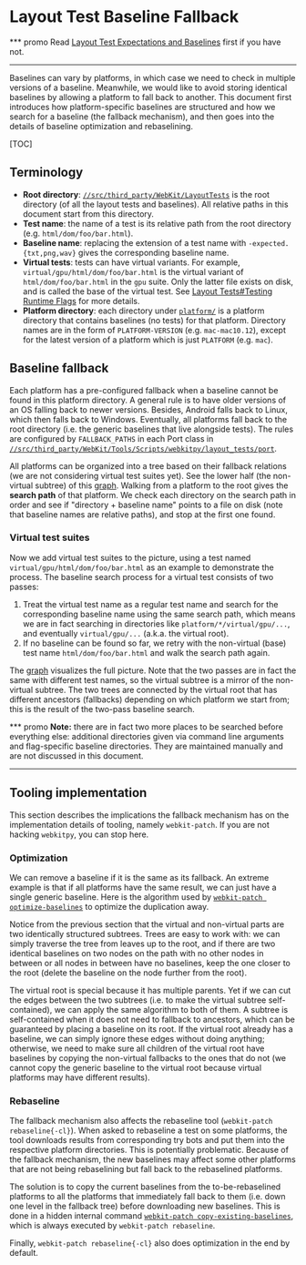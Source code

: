 # Layout Test Baseline Fallback


*** promo
Read [Layout Test Expectations and Baselines](layout_test_expectations.md) first
if you have not.
***

Baselines can vary by platforms, in which case we need to check in multiple
versions of a baseline. Meanwhile, we would like to avoid storing identical
baselines by allowing a platform to fall back to another. This document first
introduces how platform-specific baselines are structured and how we search for
a baseline (the fallback mechanism), and then goes into the details of baseline
optimization and rebaselining.

[TOC]

## Terminology

* **Root directory**:
    [`//src/third_party/WebKit/LayoutTests`](../../third_party/WebKit/LayoutTests)
    is the root directory (of all the layout tests and baselines). All relative
    paths in this document start from this directory.
* **Test name**: the name of a test is its relative path from the root
    directory (e.g. `html/dom/foo/bar.html`).
* **Baseline name**: replacing the extension of a test name with
    `-expected.{txt,png,wav}` gives the corresponding baseline name.
* **Virtual tests**: tests can have virtual variants. For example,
    `virtual/gpu/html/dom/foo/bar.html` is the virtual variant of
    `html/dom/foo/bar.html` in the `gpu` suite. Only the latter file exists on
    disk, and is called the base of the virtual test. See
    [Layout Tests#Testing Runtime Flags](layout_tests.md#testing-runtime-flags)
    for more details.
* **Platform directory**: each directory under
    [`platform/`](../../third_party/WebKit/LayoutTests/platform) is a platform
    directory that contains baselines (no tests) for that platform. Directory
    names are in the form of `PLATFORM-VERSION` (e.g. `mac-mac10.12`), except
    for the latest version of a platform which is just `PLATFORM` (e.g. `mac`).

## Baseline fallback

Each platform has a pre-configured fallback when a baseline cannot be found in
this platform directory. A general rule is to have older versions of an OS
falling back to newer versions. Besides, Android falls back to Linux, which then
falls back to Windows. Eventually, all platforms fall back to the root directory
(i.e. the generic baselines that live alongside tests). The rules are configured
by `FALLBACK_PATHS` in each Port class in
[`//src/third_party/WebKit/Tools/Scripts/webkitpy/layout_tests/port`](../../third_party/WebKit/Tools/Scripts/webkitpy/layout_tests/port).

All platforms can be organized into a tree based on their fallback relations (we
are not considering virtual test suites yet). See the lower half (the
non-virtual subtree) of this
[graph](https://docs.google.com/drawings/d/13l3IUlSE99RoKjDwEWuY1O77simAhhF6Wi0fZdkSaMA/).
Walking from a platform to the root gives the **search path** of that platform.
We check each directory on the search path in order and see if "directory +
baseline name" points to a file on disk (note that baseline names are relative
paths), and stop at the first one found.

### Virtual test suites

Now we add virtual test suites to the picture, using a test named
`virtual/gpu/html/dom/foo/bar.html` as an example to demonstrate the process.
The baseline search process for a virtual test consists of two passes:

1. Treat the virtual test name as a regular test name and search for the
   corresponding baseline name using the same search path, which means we are in
   fact searching in directories like `platform/*/virtual/gpu/...`, and
   eventually `virtual/gpu/...` (a.k.a. the virtual root).
2. If no baseline can be found so far, we retry with the non-virtual (base) test
   name `html/dom/foo/bar.html` and walk the search path again.

The [graph](https://docs.google.com/drawings/d/13l3IUlSE99RoKjDwEWuY1O77simAhhF6Wi0fZdkSaMA/)
visualizes the full picture. Note that the two passes are in fact the same with
different test names, so the virtual subtree is a mirror of the non-virtual
subtree. The two trees are connected by the virtual root that has different
ancestors (fallbacks) depending on which platform we start from; this is the
result of the two-pass baseline search.

*** promo
__Note:__ there are in fact two more places to be searched before everything
else: additional directories given via command line arguments and flag-specific
baseline directories. They are maintained manually and are not discussed in this
document.
***

## Tooling implementation

This section describes the implications the fallback mechanism has on the
implementation details of tooling, namely `webkit-patch`. If you are not hacking
`webkitpy`, you can stop here.

### Optimization

We can remove a baseline if it is the same as its fallback. An extreme example
is that if all platforms have the same result, we can just have a single generic
baseline. Here is the algorithm used by
[`webkit-patch optimize-baselines`](../../third_party/WebKit/Tools/Scripts/webkitpy/common/checkout/baseline_optimizer.py)
to optimize the duplication away.

Notice from the previous section that the virtual and non-virtual parts are two
identically structured subtrees. Trees are easy to work with: we can simply
traverse the tree from leaves up to the root, and if there are two identical
baselines on two nodes on the path with no other nodes in between or all nodes
in between have no baselines, keep the one closer to the root (delete the
baseline on the node further from the root).

The virtual root is special because it has multiple parents. Yet if we can cut
the edges between the two subtrees (i.e. to make the virtual subtree
self-contained), we can apply the same algorithm to both of them. A subtree is
self-contained when it does not need to fallback to ancestors, which can be
guaranteed by placing a baseline on its root. If the virtual root already has a
baseline, we can simply ignore these edges without doing anything; otherwise, we
need to make sure all children of the virtual root have baselines by copying
the non-virtual fallbacks to the ones that do not (we cannot copy the generic
baseline to the virtual root because virtual platforms may have different
results).

### Rebaseline

The fallback mechanism also affects the rebaseline tool (`webkit-patch
rebaseline{-cl}`). When asked to rebaseline a test on some platforms, the tool
downloads results from corresponding try bots and put them into the respective
platform directories. This is potentially problematic. Because of the fallback
mechanism, the new baselines may affect some other platforms that are not being
rebaselining but fall back to the rebaselined platforms.

The solution is to copy the current baselines from the to-be-rebaselined
platforms to all the platforms that immediately fall back to them (i.e. down one
level in the fallback tree) before downloading new baselines. This is done in a
hidden internal command
[`webkit-patch copy-existing-baselines`](../../third_party/WebKit/Tools/Scripts/webkitpy/tool/commands/copy_existing_baselines.py),
which is always executed by `webkit-patch rebaseline`.

Finally, `webkit-patch rebaseline{-cl}` also does optimization in the end by
default.
